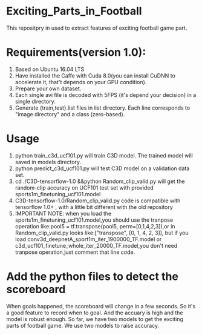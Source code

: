 # Exciting_Parts_in_Football
This repositpry in used to extract features of exciting football game part.

# Requirements(version 1.0):
1. Based on Ubuntu 16.04 LTS
2. Have installed the Caffe with Cuda 8.0(you can install CuDNN to accelerate it, that't depends on your GPU condition).
3. Prepare your own dataset.
4. Each single avi file is decoded with 5FPS (it's depend your decision) in a single directory.
5. Generate {train,test}.list files in list directory. Each line corresponds to "image directory" and a class (zero-based). 

# Usage
1. python train_c3d_ucf101.py will train C3D model. The trained model will saved in models directory.
2. python predict_c3d_ucf101.py will test C3D model on a validation data set.
3. cd ./C3D-tensorflow-1.0 &&python Random_clip_valid.py will get the random-clip accuracy on UCF101 test set with provided sports1m_finetuning_ucf101.model
4. C3D-tensorflow-1.0/Random_clip_valid.py code is compatible with tensorflow 1.0+ , with a little bit different with the old repository
5. IMPORTANT NOTE: when you load the sports1m_finetuning_ucf101.model,you should use the tranpose operation like:pool5 = tf.transpose(pool5, perm=[0,1,4,2,3]),or in Random_clip_valid.py looks like:["transpose", [0, 1, 4, 2, 3]], but if you load conv3d_deepnetA_sport1m_iter_1900000_TF.model or c3d_ucf101_finetune_whole_iter_20000_TF.model,you don't need tranpose operation,just comment that line code.

# Add the python files to detect the scoreboard
When goals happened, the scoreboard will change in a few seconds. So it's a good feature to record when to goal. And the accuary is high and the model is robust enough.
So far, we have two models to get the exciting parts of football game. We use two models to raise accuracy.
